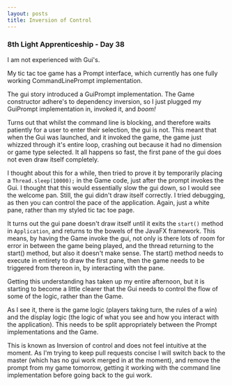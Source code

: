 ```yaml
---
layout: posts
title: Inversion of Control
---
```

### 8th Light Apprenticeship - Day 38

I am not experienced with Gui's. 

My tic tac toe game has a Prompt interface, which currently has one fully working CommandLinePrompt implementation. 

<!--break--> 

The gui story introduced a GuiPrompt implementation. The Game constructor adhere's to dependency inversion, so I just plugged my GuiPrompt implementation in, invoked it, and *boom!*

Turns out that whilst the command line is blocking, and therefore waits patiently for a user to enter their selection, the gui is not. This meant that when the Gui was launched, and it invoked the game, the game just whizzed through it's entire loop, crashing out because it had no dimension or game type selected. It all happens so fast, the first pane of the gui does not even draw itself completely.

I thought about this for a while, then tried to prove it by temporarily placing a `Thread.sleep(10000);` in the Game code, just after the prompt invokes the Gui. I thought that this would essentially slow the gui down, so I would see the welcome pan. Still, the gui didn't draw itself correctly. I tried debugging, as then you can control the pace of the application. Again, just a white pane, rather than my styled tic tac toe page.

It turns out the gui pane doesn't draw itself until it exits the `start()` method in `Application`, and returns to the bowels of the JavaFX framework. This means, by having the Game invoke the gui, not only is there lots of room for error in between the game being played, and the thread returning to the start() method, but also it doesn't make sense. The start() method needs to execute in entirety to draw the first pane, then the game needs to be triggered from thereon in, by interacting with the pane.

Getting this understanding has taken up my entire afternoon, but it is starting to become a little clearer that the Gui needs to control the flow of some of the logic, rather than the Game.

As I see it, there is the game logic (players taking turn, the rules of a win) and the display logic (the logic of what you see and how you interact with the application). This needs to be split appropriately between the Prompt implementations and the Game.

This is known as Inversion of control and does not feel intuitive at the moment. As I'm trying to keep pull requests concise I will switch back to the master (which has no gui work merged in at the moment), and remove the prompt from my game tomorrow, getting it working with the command line implementation before going back to the gui work.
